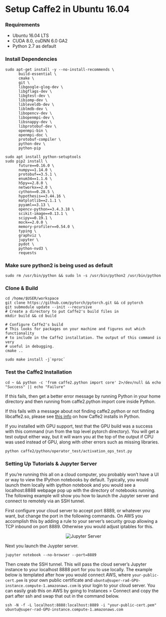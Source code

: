 # Setup Caffe2 in Ubuntu 16.04


### Requirements

- Ubuntu 16.04 LTS
- CUDA 8.0, cuDNN 6.0 GA2
- Python 2.7 as default

### Install Dependencies

```
sudo apt-get install -y --no-install-recommends \
      build-essential \
      cmake \
      git \
      libgoogle-glog-dev \
      libgflags-dev \
      libgtest-dev \
      libiomp-dev \
      libleveldb-dev \
      liblmdb-dev \
      libopencv-dev \
      libopenmpi-dev \
      libsnappy-dev \
      libprotobuf-dev \
      openmpi-bin \
      openmpi-doc \
      protobuf-compiler \
      python-dev \
      python-pip

sudo apt install python-setuptools
sudo pip2 install \
      future==0.16.0 \
      numpy==1.14.0 \
      protobuf==3.5.1 \
      enum34==1.1.6 \
      h5py==2.8.0 \
      networkx==2.0 \
      cython==0.28.5 \
      hypothesis==3.44.16 \
      matplotlib==2.1.1 \
      pyyaml==3.13 \
      opencv-python==3.4.3.18 \
      scikit-image==0.13.1 \
      scipy==0.19.1 \
      mock==2.0.0 \
      memory-profiler==0.54.0 \
      typing \
      graphviz \
      jupyter \
      pydot \
      python-nvd3 \
      requests
```

### Make sure python2 is being used as default

```
sudo rm /usr/bin/python && sudo ln -s /usr/bin/python2 /usr/bin/python
```

### Clone & Build

```
cd /home/$USER/workspace
git clone https://github.com/pytorch/pytorch.git && cd pytorch
git submodule update --init --recursive
# Create a directory to put Caffe2's build files in
mkdir build && cd build

# Configure Caffe2's build
# This looks for packages on your machine and figures out which functionality
# to include in the Caffe2 installation. The output of this command is very
# useful in debugging.
cmake ..

sudo make install -j`nproc`
```

### Test the Caffe2 Installation

```
cd ~ && python -c 'from caffe2.python import core' 2>/dev/null && echo "Success" || echo "Failure"
```

If this fails, then get a better error message by running Python in your home directory and then running from caffe2.python import core inside Python.

If this fails with a message about not finding caffe2.python or not finding libcaffe2.so, please see [this info](https://caffe2.ai/docs/faq.html#why-do-i-get-import-errors-in-python-when-i-try-to-use-caffe2) on how Caffe2 installs in Python.

If you installed with GPU support, test that the GPU build was a success with this command (run from the top level pytorch directory). You will get a test output either way, but it will warn you at the top of the output if CPU was used instead of GPU, along with other errors such as missing libraries.

```
python caffe2/python/operator_test/activation_ops_test.py
```

### Setting Up Tutorials & Jupyter Server

If you’re running this all on a cloud computer, you probably won’t have a UI or way to view the IPython notebooks by default. Typically, you would launch them locally with ipython notebook and you would see a localhost:8888 webpage pop up with the directory of notebooks running. The following example will show you how to launch the Jupyter server and connect to remotely via an SSH tunnel.

First configure your cloud server to accept port 8889, or whatever you want, but change the port in the following commands. On AWS you accomplish this by adding a rule to your server’s security group allowing a TCP inbound on port 8889. Otherwise you would adjust iptables for this.

<p align="center">
      <img src="https://caffe2.ai/static/images/security-group-jupyter.png" alt="Jupyter Server">
</p> 

Next you launch the Juypter server.

```
jupyter notebook --no-browser --port=8889
```

Then create the SSH tunnel. This will pass the cloud server’s Jupyter instance to your localhost 8888 port for you to use locally. The example below is templated after how you would connect AWS, where `your-public-cert.pem` is your own public certificate and `ubuntu@super-rad-GPU-instance.compute-1.amazonaws.com` is your login to your cloud server. You can easily grab this on AWS by going to Instances > Connect and copy the part after ssh and swap that out in the command below.

```
ssh -N -f -L localhost:8888:localhost:8889 -i "your-public-cert.pem" ubuntu@super-rad-GPU-instance.compute-1.amazonaws.com
```
